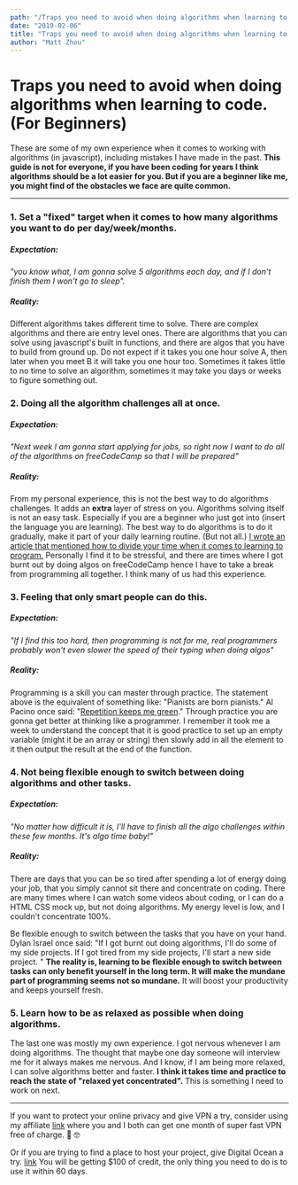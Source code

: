 ```yaml
---
path: "/Traps you need to avoid when doing algorithms when learning to code"
date: "2019-02-06"
title: "Traps you need to avoid when doing algorithms when learning to code"
author: "Matt Zhou"
---
```


# Traps you need to avoid when doing algorithms when learning to code. (For Beginners)



These are some of my own experience when it comes to working with algorithms (in javascript), including mistakes I have made in the past. **This guide is not for everyone, if you have been coding for years I think algorithms should be a lot easier for you. But if you are a beginner like me, you might find of the obstacles we face are quite common.**



---



### 1. Set a "fixed" target when it comes to how many algorithms you want to do per day/week/months.

##### Expectation:

 *"you know what, I am gonna solve 5 algorithms each day, and if I don't finish them I won't go to sleep".*

##### Reality:

Different algorithms takes different time to solve. There are complex algorithms and there are entry level ones. There are algorithms that you can solve using javascript's built in functions, and there are algos that you have to build from ground up. Do not expect if it takes you one hour solve A, then later when you meet B it will take you one hour too. Sometimes it takes little to no time to solve an algorithm, sometimes it may take you days or weeks to figure something out.



### 2. Doing all the algorithm challenges all at once. 

##### Expectation:

*"Next week I am gonna start applying for jobs, so right now I want to do all of the algorithms on freeCodeCamp so that I will be prepared"*

##### Reality:

From my personal experience, this is not the best way to do algorithms challenges. It adds an **extra** layer of stress on you. Algorithms solving itself is not an easy task. Especially if you are a beginner who just got into (insert the language you are learning). The best way to do algorithms is to do it gradually, make it part of your daily learning routine. (But not all.) [I wrote an article that mentioned how to divide your time when it comes to learning to program.](https://medium.freecodecamp.org/the-most-difficult-things-about-learning-to-code-by-yourself-b24ac8c3c23a) Personally I find it to be stressful, and there are times where I got burnt out by doing algos on freeCodeCamp hence I have to take a break from programming all together. I think many of us had this experience.



### 3. Feeling that only smart people can do this.

##### Expectation:

*"If I find this too hard, then programming is not for me, real programmers probably won't even slower the speed of their typing when doing algos"*

##### Reality:

Programming is a skill you can master through practice. The statement above is the equivalent of something like: "Pianists are born pianists." Al Pacino once said: "[Repetition keeps me green](https://www.youtube.com/watch?v=LJpx2GE_h6g)." Through practice you are gonna get better at thinking like a programmer. I remember it took me a week to understand the concept that it is good practice to set up an empty variable (might it be an array or string) then slowly add in all the element to it then output the result at the end of the function. 



### 4. Not being flexible enough to switch between doing algorithms and other tasks.

##### Expectation:

*"No matter how difficult it is, I'll have to finish all the algo challenges within these few months. It's algo time baby!"*

##### Reality:

There are days that you can be so tired after spending a lot of energy doing your job, that you simply cannot sit there and concentrate on coding. There are many times where I can watch some videos about coding, or I can do a HTML CSS mock up, but not doing algorithms. My energy level is low, and I couldn't concentrate 100%. 

Be flexible enough to switch between the tasks that you have on your hand. Dylan Israel once said: "If I got burnt out doing algorithms, I'll do some of my side projects. If I got tired from my side projects, I'll start a new side project. " **The reality is, learning to be flexible enough to switch between tasks can only benefit yourself in the long term. It will make the mundane part of programming seems not so mundane.** It will boost your productivity and keeps yourself fresh.





### 5. Learn how to be as relaxed as possible when doing algorithms.

The last one was mostly my own experience. I got nervous whenever I am doing algorithms. The thought that maybe one day someone will interview me for it always makes me nervous. And I know, if I am being more relaxed, I can solve algorithms better and faster. **I think it takes time and practice to reach the state of "relaxed yet concentrated".** This is something I need to work on next. 





---

If you want to protect your online privacy and give VPN a try, consider using my affiliate [link](https://www.expressrefer.com/refer-friend?referrer_id=9120004&utm_campaign=referrals&utm_medium=copy_link&utm_source=referral_dashboard) where you and I both can get one month of super fast VPN free of charge. 🤗 🤓 



Or if you are trying to find a place to host your project, give Digital Ocean a try. [link](https://m.do.co/c/efd6c8c9a5c4) You will be getting $100 of credit, the only thing you need to do is to use it within 60 days.


